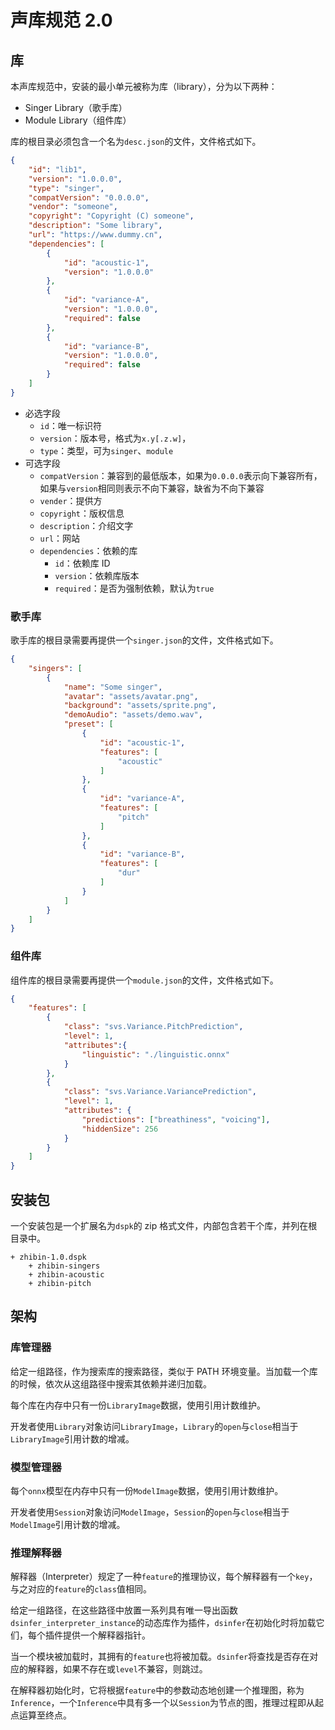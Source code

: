 # 声库规范 2.0

## 库

本声库规范中，安装的最小单元被称为库（library），分为以下两种：
+ Singer Library（歌手库）
+ Module Library（组件库）

库的根目录必须包含一个名为`desc.json`的文件，文件格式如下。

```json
{
    "id": "lib1",
    "version": "1.0.0.0",
    "type": "singer",
    "compatVersion": "0.0.0.0",
    "vendor": "someone",
    "copyright": "Copyright (C) someone",
    "description": "Some library",
    "url": "https://www.dummy.cn",
    "dependencies": [
        {
            "id": "acoustic-1",
            "version": "1.0.0.0"
        },
        {
            "id": "variance-A",
            "version": "1.0.0.0",
            "required": false
        },
        {
            "id": "variance-B",
            "version": "1.0.0.0",
            "required": false
        }
    ]
}
```

+ 必选字段
    + `id`：唯一标识符
    + `version`：版本号，格式为`x.y[.z.w]`，
    + `type`：类型，可为`singer`、`module`
+ 可选字段
    + `compatVersion`：兼容到的最低版本，如果为`0.0.0.0`表示向下兼容所有，如果与`version`相同则表示不向下兼容，缺省为不向下兼容
    + `vender`：提供方
    + `copyright`：版权信息
    + `description`：介绍文字
    + `url`：网站
    + `dependencies`：依赖的库
        + `id`：依赖库 ID
        + `version`：依赖库版本
        + `required`：是否为强制依赖，默认为`true`

### 歌手库

歌手库的根目录需要再提供一个`singer.json`的文件，文件格式如下。
```json
{
    "singers": [
        {
            "name": "Some singer",
            "avatar": "assets/avatar.png",
            "background": "assets/sprite.png",
            "demoAudio": "assets/demo.wav",
            "preset": [
                {
                    "id": "acoustic-1",
                    "features": [
                        "acoustic"
                    ]
                },
                {
                    "id": "variance-A",
                    "features": [
                        "pitch"
                    ]
                },
                {
                    "id": "variance-B",
                    "features": [
                        "dur"
                    ]
                }
            ]
        }
    ]
}
```

### 组件库

组件库的根目录需要再提供一个`module.json`的文件，文件格式如下。
```json
{
    "features": [
        {
            "class": "svs.Variance.PitchPrediction",
            "level": 1,
            "attributes":{
                "linguistic": "./linguistic.onnx"
            }
        },
        {
            "class": "svs.Variance.VariancePrediction",
            "level": 1,
            "attributes": {
                "predictions": ["breathiness", "voicing"],
                "hiddenSize": 256
            }
        }
    ]
}
```

## 安装包

一个安装包是一个扩展名为`dspk`的 zip 格式文件，内部包含若干个库，并列在根目录中。

```
+ zhibin-1.0.dspk
    + zhibin-singers
    + zhibin-acoustic
    + zhibin-pitch
```

## 架构

### 库管理器

给定一组路径，作为搜索库的搜索路径，类似于 PATH 环境变量。当加载一个库的时候，依次从这组路径中搜索其依赖并递归加载。

每个库在内存中只有一份`LibraryImage`数据，使用引用计数维护。

开发者使用`Library`对象访问`LibraryImage`，`Library`的`open`与`close`相当于`LibraryImage`引用计数的增减。

### 模型管理器
每个`onnx`模型在内存中只有一份`ModelImage`数据，使用引用计数维护。

开发者使用`Session`对象访问`ModelImage`，`Session`的`open`与`close`相当于`ModelImage`引用计数的增减。

### 推理解释器

解释器（Interpreter）规定了一种`feature`的推理协议，每个解释器有一个`key`，与之对应的`feature`的`class`值相同。

给定一组路径，在这些路径中放置一系列具有唯一导出函数`dsinfer_interpreter_instance`的动态库作为插件，`dsinfer`在初始化时将加载它们，每个插件提供一个解释器指针。

当一个模块被加载时，其拥有的`feature`也将被加载。`dsinfer`将查找是否存在对应的解释器，如果不存在或`level`不兼容，则跳过。

在解释器初始化时，它将根据`feature`中的参数动态地创建一个推理图，称为`Inference`，一个`Inference`中具有多一个以`Session`为节点的图，推理过程即从起点运算至终点。